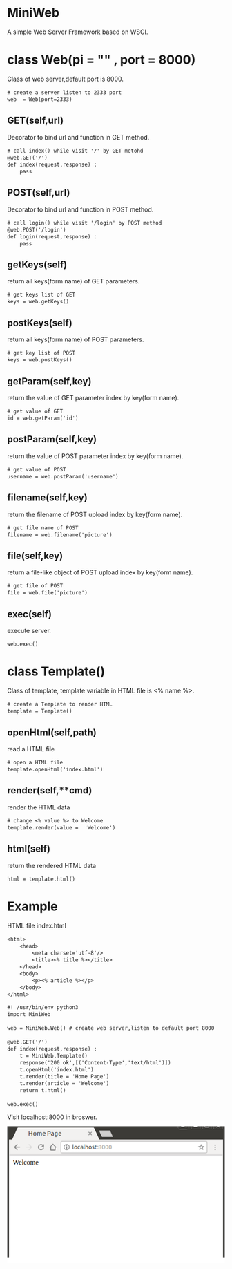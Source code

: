 # MiniWeb
A simple Web Server Framework based on WSGI.  

# class Web(pi = "" , port = 8000)
Class of web server,default port is 8000.
```
# create a server listen to 2333 port
web  = Web(port=2333)
```
## GET(self,url)
Decorator to bind url and function in GET method.  
```
# call index() while visit '/' by GET metohd
@web.GET('/')
def index(request,response) :
    pass
```
## POST(self,url)
Decorator to bind url and function in POST method.  
```
# call login() while visit '/login' by POST method
@web.POST('/login')
def login(request,response) :
    pass
```
## getKeys(self)
return all keys(form name) of GET parameters.  
```
# get keys list of GET
keys = web.getKeys()
```
## postKeys(self)
return all keys(form name) of POST parameters.  
```
# get key list of POST
keys = web.postKeys()
```
## getParam(self,key)
return the value of GET parameter index by key(form name).  
```
# get value of GET
id = web.getParam('id')
```
## postParam(self,key)
return the value of POST parameter index by key(form name).  
```
# get value of POST
username = web.postParam('username')
```
## filename(self,key)
return the filename of POST upload index by key(form name).
```
# get file name of POST
filename = web.filename('picture')
```  
## file(self,key)
return a file-like object of POST upload index by key(form name).
```
# get file of POST
file = web.file('picture')
```  
## exec(self)
execute server.
```
web.exec()
```

# class Template()
Class of template, template variable in HTML file is <% name %>.
```
# create a Template to render HTML
template = Template()
```
## openHtml(self,path)
read a HTML file  
```
# open a HTML file
template.openHtml('index.html')
```
## render(self,**cmd)
render the HTML data  
```
# change <% value %> to Welcome
template.render(value =  'Welcome')
```
## html(self)
return the rendered HTML data
```
html = template.html()
```


# Example
HTML file index.html
```
<html>
    <head>
        <meta charset='utf-8'/>
        <title><% title %></title>
    </head>
    <body>
        <p><% article %></p>
    </body>
</html>
```
```
#! /usr/bin/env python3
import MiniWeb

web = MiniWeb.Web() # create web server,listen to default port 8000

@web.GET('/')
def index(request,response) :
    t = MiniWeb.Template()
    response('200 ok',[('Content-Type','text/html')])
    t.openHtml('index.html')
    t.render(title = 'Home Page')
    t.render(article = 'Welcome')
    return t.html()
    
web.exec()
```
Visit localhost:8000 in broswer.
![](https://github.com/hubenchang0515/MiniWeb/blob/master/readme.png?raw=true)
